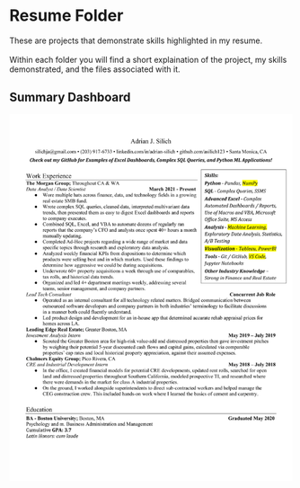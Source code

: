 # Resume Folder

These are projects that demonstrate skills highlighted in my resume.<br />
<br />
Within each folder you will find a short explaination of the project, my skills demonstrated, and the files associated with it. 

## Summary Dashboard
![alt text](https://github.com/asilich123/Resume_Projects/blob/main/Silich%20Resume%202022%20-%20Data.png?raw=true)